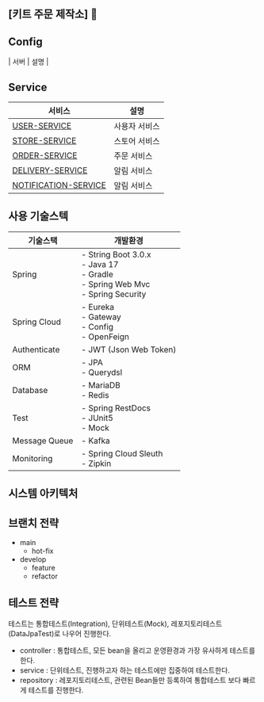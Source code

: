 ## [키트 주문 제작소] 👋

<!--

**Here are some ideas to get you started:**

🙋‍♀️ A short introduction - what is your organization all about?
🌈 Contribution guidelines - how can the community get involved?
👩‍💻 Useful resources - where can the community find your docs? Is there anything else the community should know?
🍿 Fun facts - what does your team eat for breakfast?
🧙 Remember, you can do mighty things with the power of [Markdown](https://docs.github.com/github/writing-on-github/getting-started-with-writing-and-formatting-on-github/basic-writing-and-formatting-syntax)
-->

<!-- ## Client Server
| 서버 | 설명 |
| --- | --- |
| [JEEOK-CLIENT-VUE](https://github.com/heechul90/project-jeeok/tree/main/jeeok-client-vue) | Front end 서버 |

## API Gateway Server
| 서버 | 설명 |
| --- | --- |
| [APIGATEWAY-SERVER](https://github.com/heechul90/project-jeeok/tree/main/apigateway-server) | 모든 요청을 통과하는 API 라우팅 서버 |

## Config Server
| 서버 | 설명 |
| --- | --- |
| [CONFIG-SERVER](https://github.com/heechul90/project-jeeok/tree/main/config-server) | 각 서버의 application.yml을 관리하는 서버 |
-->

## Config
| 서버 | 설명 |


## Service
| 서비스 | 설명 |
| --- | --- |
| [USER-SERVICE]() | 사용자 서비스 |
| [STORE-SERVICE]() | 스토어 서비스 |
| [ORDER-SERVICE]() | 주문 서비스 |
| [DELIVERY-SERVICE]() | 알림 서비스 |
| [NOTIFICATION-SERVICE]() | 알림 서비스 | 


## 사용 기술스텍
| 기술스택 | 개발환경 |
| --- | --- |
| Spring | - String Boot 3.0.x </br> - Java 17 </br> - Gradle </br> - Spring Web Mvc </br> - Spring Security |
| Spring Cloud | - Eureka </br> - Gateway </br> - Config </br> - OpenFeign |
| Authenticate | - JWT (Json Web Token) |
| ORM | - JPA </br> - Querydsl |
| Database | - MariaDB </br> - Redis |
| Test | - Spring RestDocs </br> - JUnit5 </br> - Mock |
| Message Queue | - Kafka |
| Monitoring | - Spring Cloud Sleuth </br> - Zipkin |

## 시스템 아키텍처

## 브랜치 전략
- main
  - hot-fix
- develop
  - feature
  - refactor

## 테스트 전략
테스트는 통합테스트(Integration), 단위테스트(Mock), 레포지토리테스트(DataJpaTest)로 나우어 진행한다.
- controller : 통합테스트, 모든 bean을 올리고 운영환경과 가장 유사하게 테스트를 한다.
- service : 단위테스트, 진행하고자 하는 테스트에만 집중하여 테스트한다.
- repository : 레포지토리테스트, 관련된 Bean들만 등록하여 통합테스트 보다 빠르게 테스트를 진행한다.
  
  
